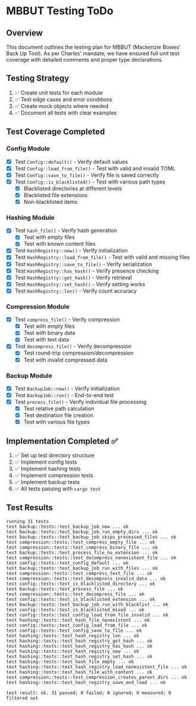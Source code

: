 # MBBUT Testing ToDo

## Overview
This document outlines the testing plan for MBBUT (Mackenzie Bowes' Back Up Tool). As per Charles' mandate, we have ensured full unit test coverage with detailed comments and proper type declarations.

## Testing Strategy
1. ✅ Create unit tests for each module
2. ✅ Test edge cases and error conditions
3. ✅ Create mock objects where needed
4. ✅ Document all tests with clear examples

## Test Coverage Completed

### Config Module
- [x] Test `Config::default()` - Verify default values
- [x] Test `Config::load_from_file()` - Test with valid and invalid TOML
- [x] Test `Config::save_to_file()` - Verify file is saved correctly
- [x] Test `Config::is_blacklisted()` - Test with various path types
  - [x] Blacklisted directories at different levels
  - [x] Blacklisted file extensions
  - [x] Non-blacklisted items

### Hashing Module
- [x] Test `hash_file()` - Verify hash generation
  - [x] Test with empty files
  - [x] Test with known content files
- [x] Test `HashRegistry::new()` - Verify initialization
- [x] Test `HashRegistry::load_from_file()` - Test with valid and missing files
- [x] Test `HashRegistry::save_to_file()` - Verify serialization
- [x] Test `HashRegistry::has_hash()` - Verify presence checking
- [x] Test `HashRegistry::get_hash()` - Verify retrieval
- [x] Test `HashRegistry::set_hash()` - Verify setting works
- [x] Test `HashRegistry::len()` - Verify count accuracy

### Compression Module
- [x] Test `compress_file()` - Verify compression
  - [x] Test with empty files
  - [x] Test with binary data
  - [x] Test with text data
- [x] Test `decompress_file()` - Verify decompression
  - [x] Test round-trip compression/decompression
  - [x] Test with invalid compressed data

### Backup Module
- [x] Test `BackupJob::new()` - Verify initialization
- [x] Test `BackupJob::run()` - End-to-end test
- [x] Test `process_file()` - Verify individual file processing
  - [x] Test relative path calculation
  - [x] Test destination file creation
  - [x] Test with various file types

## Implementation Completed ✅
1. ✅ Set up test directory structure
2. ✅ Implement config tests
3. ✅ Implement hashing tests 
4. ✅ Implement compression tests
5. ✅ Implement backup tests
6. ✅ All tests passing with `cargo test`

## Test Results
```
running 31 tests
test backup::tests::test_backup_job_new ... ok
test backup::tests::test_backup_job_run_empty_dirs ... ok
test backup::tests::test_backup_job_skips_processed_files ... ok
test compression::tests::test_compress_empty_file ... ok
test compression::tests::test_compress_binary_file ... ok
test backup::tests::test_process_file_no_extension ... ok
test compression::tests::test_decompress_nonexistent_file ... ok
test config::tests::test_config_default ... ok
test backup::tests::test_backup_job_run_with_files ... ok
test compression::tests::test_compress_text_file ... ok
test compression::tests::test_decompress_invalid_data ... ok
test config::tests::test_is_blacklisted_directory ... ok
test backup::tests::test_process_file ... ok
test compression::tests::test_decompress_file ... ok
test config::tests::test_is_blacklisted_extension ... ok
test backup::tests::test_backup_job_run_with_blacklist ... ok
test config::tests::test_is_blacklisted_mixed ... ok
test config::tests::test_config_load_from_file_invalid ... ok
test hashing::tests::test_hash_file_nonexistent ... ok
test config::tests::test_config_load_from_file ... ok
test config::tests::test_config_save_to_file ... ok
test hashing::tests::test_hash_registry_len ... ok
test hashing::tests::test_hash_registry_get_hash ... ok
test hashing::tests::test_hash_registry_has_hash ... ok
test hashing::tests::test_hash_registry_new ... ok
test hashing::tests::test_hash_registry_set_hash ... ok
test hashing::tests::test_hash_file_empty ... ok
test hashing::tests::test_hash_registry_load_nonexistent_file ... ok
test hashing::tests::test_hash_file_with_content ... ok
test compression::tests::test_compression_creates_parent_dirs ... ok
test hashing::tests::test_hash_registry_save_and_load ... ok

test result: ok. 31 passed; 0 failed; 0 ignored; 0 measured; 0 filtered out
```
